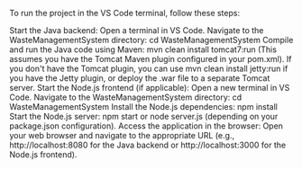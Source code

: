 To run the project in the VS Code terminal, follow these steps:

Start the Java backend:
Open a terminal in VS Code.
Navigate to the WasteManagementSystem directory: cd WasteManagementSystem
Compile and run the Java code using Maven: mvn clean install tomcat7:run (This assumes you have the Tomcat Maven plugin configured in your pom.xml). If you don't have the Tomcat plugin, you can use mvn clean install jetty:run if you have the Jetty plugin, or deploy the .war file to a separate Tomcat server.
Start the Node.js frontend (if applicable):
Open a new terminal in VS Code.
Navigate to the WasteManagementSystem directory: cd WasteManagementSystem
Install the Node.js dependencies: npm install
Start the Node.js server: npm start or node server.js (depending on your package.json configuration).
Access the application in the browser:
Open your web browser and navigate to the appropriate URL (e.g., http://localhost:8080 for the Java backend or http://localhost:3000 for the Node.js frontend).

